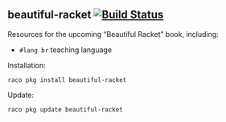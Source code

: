 beautiful-racket [![Build Status](https://travis-ci.org/mbutterick/pollen.svg?branch=master)](https://travis-ci.org/mbutterick/beautiful-racket)
--

Resources for the upcoming “Beautiful Racket” book, including:

* `#lang br` teaching language


Installation:

`raco pkg install beautiful-racket`


Update:

`raco pkg update beautiful-racket`
